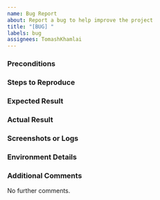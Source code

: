 ```yaml
---
name: Bug Report
about: Report a bug to help improve the project
title: "[BUG] "
labels: bug
assignees: TomashKhamlai
---
```


### Preconditions
<!-- List the conditions or system state before the bug occurred (e.g., Odoo version, OS). -->

### Steps to Reproduce
<!-- Provide a step-by-step list of actions that cause the bug. -->

### Expected Result
<!-- What should happen after the steps above are followed? -->

### Actual Result
<!-- What actually happens after following the steps above? Include error messages if relevant. -->

### Screenshots or Logs
<!-- Attach screenshots, logs, or additional context to help explain the issue. -->

### Environment Details
<!-- Provide details about your environment (e.g., browser, operating system, Odoo version). -->

### Additional Comments
<!-- Any further comments or suggestions for improving this issue report. If none, write "No further comments." -->
No further comments.
